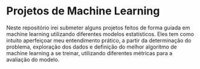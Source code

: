 # Projetos de Machine Learning
Neste repositório irei submeter alguns projetos feitos de forma guiada em machine learning utilizando diferentes modelos estatísticos. Eles tem como intuito aperfeiçoar meu entendimento prático, a partir da determinação do problema, exploração dos dados e definição do melhor algoritmo de machine learning a se treinar, utilizando diferentes métricas para a avaliação do modelo.
